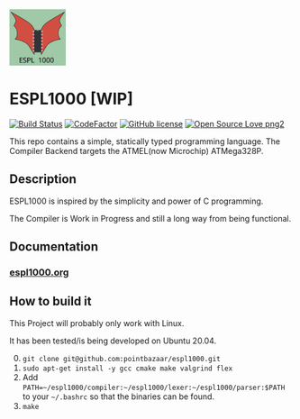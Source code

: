 <img src="https://raw.githubusercontent.com/pointbazaar/espl1000/master/docs/img/dragon-logo.svg" width="100" height="100"/>

# ESPL1000 [WIP] 
[![Build Status](https://app.travis-ci.com/pointbazaar/espl1000.svg?branch=master)](https://app.travis-ci.com/github/pointbazaar/espl1000)
[![CodeFactor](https://www.codefactor.io/repository/github/pointbazaar/espl1000/badge)](https://www.codefactor.io/repository/github/pointbazaar/espl1000)
[![GitHub license](https://img.shields.io/github/license/pointbazaar/espl1000.svg)](https://github.com/pointbazaar/espl1000/blob/master/LICENSE)
[![Open Source Love png2](https://badges.frapsoft.com/os/v2/open-source.png?v=103)](https://github.com/ellerbrock/open-source-badges/)
 
This repo contains a simple, statically typed programming language.
The Compiler Backend targets the ATMEL(now Microchip) ATMega328P. 

## Description

ESPL1000 is inspired by the simplicity and power of C programming.

The Compiler is Work in Progress and still a long way from being functional.

## Documentation
### [espl1000.org](https://espl1000.org) 

## How to build it

This Project will probably only work with Linux.

It has been tested/is being developed on Ubuntu 20.04.

0. ```git clone git@github.com:pointbazaar/espl1000.git```
1. ```sudo apt-get install -y gcc cmake make valgrind flex```
2. Add 
   ```PATH=~/espl1000/compiler:~/espl1000/lexer:~/espl1000/parser:$PATH```
   to your ```~/.bashrc``` so that the binaries can be found.
3. ```make```
